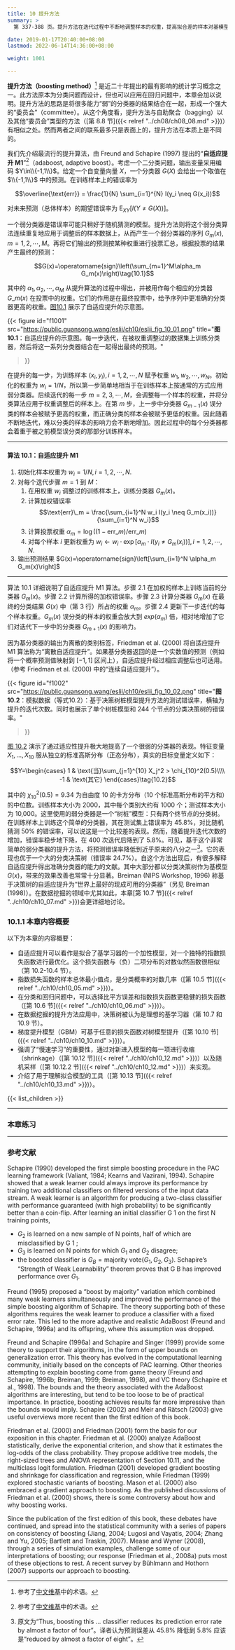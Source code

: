 ```yaml
---
title: 10 提升方法
summary: >
  第 337-388 页。提升方法在迭代过程中不断地调整样本的权重，提高拟合差的样本对基模型的影响力，再将所得到的一系列基模型的加权投票作为最终结果。本节以自适应提升为例演示了提升方法的效果。

date: 2019-01-17T20:40:00+08:00
lastmod: 2022-06-14T14:36:00+08:00

weight: 1001

---
```


**提升方法（boosting method）**[^1] 是近二十年提出的最有影响的统计学习概念之一。此方法原本为分类问题而设计，但也可以应用在回归问题中，本章会加以说明。提升方法的思路是将很多能力“弱”的分类器的结果结合在一起，形成一个强大的“委员会”（committee）。从这个角度看，提升方法与自助聚合（bagging）以及其他“委员会”类型的方法（[第 8.8 节]({{< relref "../ch08/ch08_08.md" >}})）有相似之处。然而两者之间的联系最多只是表面上的，提升方法在本质上是不同的。

我们先介绍最流行的提升算法，由 Freund and Schapire (1997) 提出的“**自适应提升 M1**”[^2]（adaboost, adaptive boost）。考虑一个二分类问题，输出变量采用编码 $Y\in\\{-1,1\\}$。给定一个自变量向量 $X$，一个分类器 $G(X)$ 会给出一个取值在 $\\{-1,1\\}$ 中的预测。在训练样本上的错误率为

$$\overline{\text{err}} =
\frac{1}{N} \sum_{i=1}^{N} I(y_i \neq G(x_i))$$

对未来预测（总体样本）的期望错误率为 $\operatorname{E}_{XY}[I(Y \neq G(X))]$。

一个弱分类器是错误率可能只稍好于随机猜测的模型。提升方法则将这个弱分类算法连续重复地应用于调整后的样本数据上，从而产生一个弱分类器的序列 $G_m(x),m=1,2,\cdots,M$。再将它们输出的预测按某种权重进行投票汇总，根据投票的结果产生最终的预测：

$$G(x)=\operatorname{sign}\left(\sum_{m=1}^M\alpha_m G_m(x)\right)\tag{10.1}$$

其中的 $\alpha_1,\alpha_2,\cdots,\alpha_M$ 从提升算法的过程中得出，并被用作每个相应的分类器 $G\_m(x)$ 在投票中的权重。它们的作用是在最终投票中，给予序列中更准确的分类器更高的权重。[图10.1](#figure-f1001) 展示了自适应提升的示意图。

{{< figure
  id="f1001"
  src="https://public.guansong.wang/eslii/ch10/eslii_fig_10_01.png"
  title="**图 10.1**：自适应提升的示意图。每一步迭代，在被权重调整过的数据集上训练分类器，然后将这一系列分类器结合在一起得出最终的预测。"
>}}

在提升的每一步，为训练样本 $(x_i,y_i),i=1,2,\cdots,N$ 赋予权重 $w_1,w_2,\cdots,w_N$。初始化的权重为 $w_i=1/N$，所以第一步简单地相当于在训练样本上按通常的方式应用弱分类器。后续迭代的每一步 $m=2,3,\cdots,M$，会调整每一个样本的权重，并将分类算法应用于权重调整后的样本上。在第 $m$ 步，上一步中分类器 $G_{m-1}(x)$ 误分类的样本会被赋予更高的权重，而正确分类的样本会被赋予更低的权重。因此随着不断地迭代，难以分类的样本的影响力会不断地增加。因此过程中的每个分类器都会着重于被之前模型误分类的那部分训练样本。

----------
#### 算法 10.1：自适应提升 M1
1. 初始化样本权重为 $w_i=1/N,i=1,2,\cdots,N$.
2. 对每个迭代步骤 $m=1$ 到 $M$：
   1. 在用权重 $w_i$ 调整过的训练样本上，训练分类器 $G_m(x)$。
   2. 计算加权错误率
      $$\text{err}\_m = \frac{\sum_{i=1}^N w_i I(y_i \neq G_m(x_i))}{\sum_{i=1}^N w_i}$$
   3. 计算投票权重 $\alpha_m = \log((1-\text{err}\_m)/\text{err}\_m)$
   4. 对每个样本 $i$ 更新权重为 $w_i \leftarrow w_i \cdot \exp[\alpha_m \cdot I(y_i \neq G_m(x_i ))],i=1,2,\cdots,N$.
3. 输出预测结果 $G(x)=\operatorname{sign}\left[\sum_{i=1}^N \alpha_m G_m(x)\right]$

----------

算法 10.1 详细说明了自适应提升 M1 算法。步骤 2.1 在加权的样本上训练当前的分类器 $G_m(x)$。步骤 2.2 计算所得的加权错误率。步骤 2.3 计算分类器 $G_m(x)$ 在最终的分类结果 $G(x)$ 中（第 3 行）所占的权重 $\alpha_m$。步骤 2.4 更新下一步迭代的每个样本权重。$G_m(x)$ 误分类的样本的权重会放大到 $exp(\alpha_m)$ 倍，相对地增加了它们对迭代下一步中的分类器 $G_{m+1}(x)$ 的影响力。

因为基分类器的输出为离散的类别标签，Friedman et al. (2000) 将自适应提升 M1 算法称为“离散自适应提升”。如果基分类器返回的是一个实数值的预测（例如将一个概率预测值映射到 $[-1,1]$ 区间上），自适应提升经过相应调整后也可适用。（参考 Friedman et al. (2000) 中的“连续自适应提升”）。

{{< figure
  id="f1002"
  src="https://public.guansong.wang/eslii/ch10/eslii_fig_10_02.png"
  title="**图 10.2**：模拟数据（等式10.2）：基于决策树桩模型提升方法的测试错误率，横轴为提升的迭代次数。同时也展示了单个树桩模型和 244 个节点的分类决策树的错误率。"
>}}

[图 10.2](#figure-f1002) 演示了通过适应性提升极大地提高了一个很弱的分类器的表现。特征变量 $X_1,\dots,X_{10}$ 服从独立的标准高斯分布（正态分布），真实的目标变量定义如下：

$$Y=\begin{cases}
1 & \text{当}\sum_{j=1}^{10} X_j^2 > \chi_{10}^2(0.5)\\\\
-1 & \text{其它}
\end{cases}\tag{10.2}$$

其中的 $\chi^2_{10}(0.5) = 9.34$ 为自由度 10 的卡方分布（10 个标准高斯分布的平方和）的中位数。训练样本大小为 2000，其中每个类别大约有 1000 个；测试样本大小为 10,000。这里使用的弱分类器是一个“树桩”模型：只有两个终节点的分类树。在训练样本上训练这个简单的分类器，其在测试集上错误率为 45.8%，对比随机猜测 50% 的错误率，可以说这是一个比较差的表现。然而，随着提升迭代次数的增加，错误率稳步地下降，在 400 次迭代后降到了 5.8%。可见，基于这个非常简单的弱分类器的提升方法，将预测错误率降低到近乎原来的八分之一[^3]。它的表现也优于一个大的分类决策树（错误率 24.7%）。自这个方法出现后，有很多解释自适应提升得出准确分类器的能力的文献。其中大部分都以分类决策树作为基模型 $G(x)$，带来的效果改善也常常十分显著。Breiman (NIPS Workshop, 1996) 称基于决策树的自适应提升为“世界上最好的现成可用的分类器”（另见 Breiman (1998)）。在数据挖掘的领域中尤其如此，本章[第 10.7 节]({{< relref "../ch10/ch10_07.md" >}})会更详细地讨论。

### 10.1.1 本章内容概要

以下为本章的内容概要：

* 自适应提升可以看作是拟合了基学习器的一个加性模型，对一个独特的指数损失函数进行最优化。这个损失函数与（负）二项分布的对数似然函数很相似（第 10.2-10.4 节）。
* 指数损失函数的样本总体最小值点，是分类概率的对数几率（[第 10.5 节]({{< relref "../ch10/ch10_05.md" >}})）。
* 在分类和回归问题中，可以选择比平方误差和指数损失函数更稳健的损失函数（[第 10.6 节]({{< relref "../ch10/ch10_06.md" >}})）。
* 在数据挖掘的提升方法应用中，决策树被认为是理想的基学习器（第 10.7 和 10.9 节）。
* 梯度提升模型（GBM）可基于任意的损失函数对树模型提升（[第 10.10 节]({{< relref "../ch10/ch10_10.md" >}})）。
* 强调了“慢速学习”的重要性，通过对新进入模型的每一项进行收缩（shrinkage）（[第 10.12 节]({{< relref "../ch10/ch10_12.md" >}})）以及随机采样（[第 10.12.2 节]({{< relref "../ch10/ch10_12.md" >}})）来实现。
* 介绍了用于理解拟合模型的工具（[第 10.13 节]({{< relref "../ch10/ch10_13.md" >}})）。

{{< list_children >}}

----------
### 本章练习

----------
### 参考文献
Schapire (1990) developed the first simple boosting procedure in the PAC
learning framework (Valiant, 1984; Kearns and Vazirani, 1994). Schapire
showed that a weak learner could always improve its performance by training
two additional classifiers on filtered versions of the input data stream.
A weak learner is an algorithm for producing a two-class classifier with
performance guaranteed (with high probability) to be significantly better
than a coin-flip. After learning an initial classifier G 1 on the first N training
points,
* $G_2$ is learned on a new sample of N points, half of which are misclassified
by G 1 ;
* $G_3$ is learned on N points for which $G_1$ and $G_2$ disagree;
* the boosted classifier is $G_B = \text{majority vote}(G_1,G_2,G_3)$.
Schapire’s “Strength of Weak Learnability” theorem proves that G B has
improved performance over $G_1$.

Freund (1995) proposed a “boost by majority” variation which combined
many weak learners simultaneously and improved the performance of the
simple boosting algorithm of Schapire. The theory supporting both of these
algorithms requires the weak learner to produce a classifier with a fixed
error rate. This led to the more adaptive and realistic AdaBoost (Freund
and Schapire, 1996a) and its offspring, where this assumption was dropped.

Freund and Schapire (1996a) and Schapire and Singer (1999) provide
some theory to support their algorithms, in the form of upper bounds on
generalization error. This theory has evolved in the computational learning
community, initially based on the concepts of PAC learning. Other
theories attempting to explain boosting come from game theory (Freund and
Schapire, 1996b; Breiman, 1999; Breiman, 1998), and VC theory (Schapire
et al., 1998). The bounds and the theory associated with the AdaBoost
algorithms are interesting, but tend to be too loose to be of practical
importance. In practice, boosting achieves results far more impressive than
the bounds would imply. Schapire (2002) and Meir and Rätsch (2003) give
useful overviews more recent than the first edition of this book.

Friedman et al. (2000) and Friedman (2001) form the basis for our exposition
in this chapter. Friedman et al. (2000) analyze AdaBoost statistically,
derive the exponential criterion, and show that it estimates the log-odds
of the class probability. They propose additive tree models, the right-sized
trees and ANOVA representation of Section 10.11, and the multiclass logit
formulation. Friedman (2001) developed gradient boosting and shrinkage
for classification and regression, while Friedman (1999) explored stochastic
variants of boosting. Mason et al. (2000) also embraced a gradient approach
to boosting. As the published discussions of Friedman et al. (2000) shows,
there is some controversy about how and why boosting works.

Since the publication of the first edition of this book, these debates have
continued, and spread into the statistical community with a series of papers
on consistency of boosting (Jiang, 2004; Lugosi and Vayatis, 2004; Zhang
and Yu, 2005; Bartlett and Traskin, 2007). Mease and Wyner (2008),
through a series of simulation examples, challenge some of our
interpretations of boosting; our response (Friedman et al., 2008a) puts most of
these objections to rest. A recent survey by Bühlmann and Hothorn (2007)
supports our approach to boosting.

[^1]: 参考了[中文维基](https://zh.wikipedia.org/wiki/%E6%8F%90%E5%8D%87%E6%96%B9%E6%B3%95)中的术语。
[^2]: 参考了[中文维基](https://zh.wikipedia.org/wiki/AdaBoost)中的术语。
[^3]: 原文为“Thus, boosting this ... classifier reduces its prediction error rate by almost a factor of four”。译者认为预测误差从 45.8% 降低到 5.8% 应该是“reduced by almost a factor of eight”。

